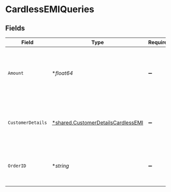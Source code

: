 # CardlessEMIQueries


## Fields

| Field                                                                                     | Type                                                                                      | Required                                                                                  | Description                                                                               | Example                                                                                   |
| ----------------------------------------------------------------------------------------- | ----------------------------------------------------------------------------------------- | ----------------------------------------------------------------------------------------- | ----------------------------------------------------------------------------------------- | ----------------------------------------------------------------------------------------- |
| `Amount`                                                                                  | **float64*                                                                                | :heavy_minus_sign:                                                                        | Amount of the order. OrderId of the order. Either of `order_id` or `amount` is mandatory. | 100                                                                                       |
| `CustomerDetails`                                                                         | [*shared.CustomerDetailsCardlessEMI](../../models/shared/customerdetailscardlessemi.md)   | :heavy_minus_sign:                                                                        | Details of the customer for whom eligibility is being checked.                            |                                                                                           |
| `OrderID`                                                                                 | **string*                                                                                 | :heavy_minus_sign:                                                                        | OrderId of the order. Either of `order_id` or `amount` is mandatory.                      | order_413462PK1RI1IwYB1X69LgzUQWiSxYDF                                                    |